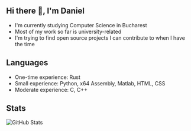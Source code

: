 ## Hi there 👋, I'm Daniel

- I'm currently studying Computer Science in Bucharest
- Most of my work so far is university-related
- I'm trying to find open source projects I can contribute to when I have the time

## Languages
- One-time experience: Rust
- Small experience: Python, x64 Assembly, Matlab, HTML, CSS
- Moderate experience: C, C++

## Stats

![GitHub Stats](https://github-readme-stats.vercel.app/api?username=danieldinu2030&show_icons=true)


<!--
**danieldinu2030/danieldinu2030** is a ✨ _special_ ✨ repository because its `README.md` (this file) appears on your GitHub profile.

Here are some ideas to get you started:

- 🔭 I’m currently working on ...
- 🌱 I’m currently learning ...
- 👯 I’m looking to collaborate on ...
- 🤔 I’m looking for help with ...
- 💬 Ask me about ...
- 📫 How to reach me: ...
- 😄 Pronouns: ...
- ⚡ Fun fact: ...
-->
